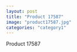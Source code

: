 ```yaml
---
layout: post
title: "Product 17587"
image: "product17587.jpg"
categories: "category1"
---
```

Product 17587
